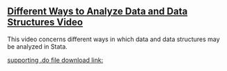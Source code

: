 ## [Different Ways to Analyze Data and Data Structures Video](https://pjakiela.github.io/stata/analyzingdatastructuresvid.mp4)

This video concerns different ways in which data and data structures may be analyzed in Stata.

[supporting .do file download link:](https://pjakiela.github.io/stata/analyzingdatastructures.do)
